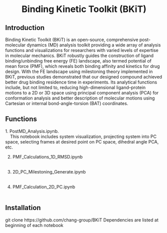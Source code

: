 <div align="center">
  <h1>Binding Kinetic Toolkit (BKiT)</h1>
</div>
<h2>Introduction</h2>
Binding Kinetic Toolkit (BKiT) is an open-source, comprehensive post-molecular dynamics (MD) analysis toolkit providing a wide array of analysis functions and visualizations for researchers with varied levels of expertise in molecular mechanics. BKiT robustly guides the construction of ligand binding/unbinding free energy (FE) landscape, also termed potential of mean force (PMF), which reveals both binding affinity and kinetics for drug design. With the FE landscape using milestoning theory implemented in BKiT, previous studies demonstrated that our designed compound achieved better drug binding residence time in experiments. Its analytical functions include, but not limited to, reducing high-dimensional ligand–protein motions to a 2D or 3D space using principal component analysis (PCA) for conformation analysis and better description of molecular motions using Cartesian or internal bond-angle-torsion (BAT) coordinates.

<h2>Functions</h2>
1. PostMD_Analysis.ipynb.<br />
&nbsp;&nbsp;&nbsp;&nbsp;This notebook includes system visualization, projecting system into PC space, selecting frames at desired point on PC space, dihedral angle PCA, etc. 

2. PMF_Calculations_1D_RMSD.ipynb<br />
&nbsp;&nbsp;&nbsp;&nbsp;

4. 2D_PC_Milestoning_Generate.ipynb<br />
&nbsp;&nbsp;&nbsp;&nbsp;

6. PMF_Calculation_2D_PC.ipynb<br />
&nbsp;&nbsp;&nbsp;&nbsp;

<h2>Installation</h2>
git clone https://github.com/chang-group/BKiT
Dependencies are listed at beginning of each notebook
